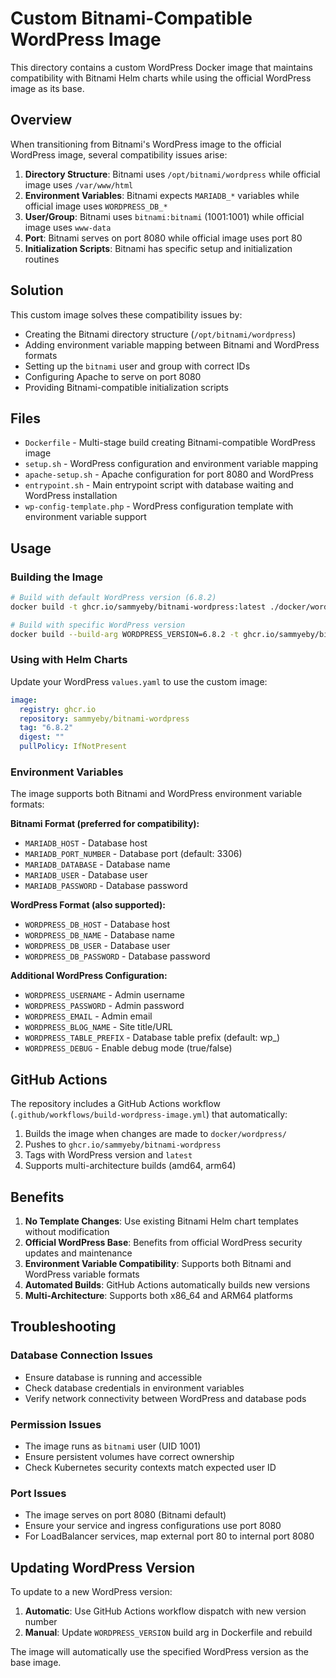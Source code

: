 # Custom Bitnami-Compatible WordPress Image

This directory contains a custom WordPress Docker image that maintains compatibility with Bitnami Helm charts while using the official WordPress image as its base.

## Overview

When transitioning from Bitnami's WordPress image to the official WordPress image, several compatibility issues arise:

1. **Directory Structure**: Bitnami uses `/opt/bitnami/wordpress` while official image uses `/var/www/html`
2. **Environment Variables**: Bitnami expects `MARIADB_*` variables while official image uses `WORDPRESS_DB_*`
3. **User/Group**: Bitnami uses `bitnami:bitnami` (1001:1001) while official image uses `www-data`
4. **Port**: Bitnami serves on port 8080 while official image uses port 80
5. **Initialization Scripts**: Bitnami has specific setup and initialization routines

## Solution

This custom image solves these compatibility issues by:

- Creating the Bitnami directory structure (`/opt/bitnami/wordpress`)
- Adding environment variable mapping between Bitnami and WordPress formats
- Setting up the `bitnami` user and group with correct IDs
- Configuring Apache to serve on port 8080
- Providing Bitnami-compatible initialization scripts

## Files

- `Dockerfile` - Multi-stage build creating Bitnami-compatible WordPress image
- `setup.sh` - WordPress configuration and environment variable mapping
- `apache-setup.sh` - Apache configuration for port 8080 and WordPress
- `entrypoint.sh` - Main entrypoint script with database waiting and WordPress installation
- `wp-config-template.php` - WordPress configuration template with environment variable support

## Usage

### Building the Image

```bash
# Build with default WordPress version (6.8.2)
docker build -t ghcr.io/sammyeby/bitnami-wordpress:latest ./docker/wordpress

# Build with specific WordPress version
docker build --build-arg WORDPRESS_VERSION=6.8.2 -t ghcr.io/sammyeby/bitnami-wordpress:6.8.2 ./docker/wordpress
```

### Using with Helm Charts

Update your WordPress `values.yaml` to use the custom image:

```yaml
image:
  registry: ghcr.io
  repository: sammyeby/bitnami-wordpress
  tag: "6.8.2"
  digest: ""
  pullPolicy: IfNotPresent
```

### Environment Variables

The image supports both Bitnami and WordPress environment variable formats:

**Bitnami Format (preferred for compatibility):**

- `MARIADB_HOST` - Database host
- `MARIADB_PORT_NUMBER` - Database port (default: 3306)
- `MARIADB_DATABASE` - Database name
- `MARIADB_USER` - Database user
- `MARIADB_PASSWORD` - Database password

**WordPress Format (also supported):**

- `WORDPRESS_DB_HOST` - Database host
- `WORDPRESS_DB_NAME` - Database name
- `WORDPRESS_DB_USER` - Database user
- `WORDPRESS_DB_PASSWORD` - Database password

**Additional WordPress Configuration:**

- `WORDPRESS_USERNAME` - Admin username
- `WORDPRESS_PASSWORD` - Admin password
- `WORDPRESS_EMAIL` - Admin email
- `WORDPRESS_BLOG_NAME` - Site title/URL
- `WORDPRESS_TABLE_PREFIX` - Database table prefix (default: wp\_)
- `WORDPRESS_DEBUG` - Enable debug mode (true/false)

## GitHub Actions

The repository includes a GitHub Actions workflow (`.github/workflows/build-wordpress-image.yml`) that automatically:

1. Builds the image when changes are made to `docker/wordpress/`
2. Pushes to `ghcr.io/sammyeby/bitnami-wordpress`
3. Tags with WordPress version and `latest`
4. Supports multi-architecture builds (amd64, arm64)

## Benefits

1. **No Template Changes**: Use existing Bitnami Helm chart templates without modification
2. **Official WordPress Base**: Benefits from official WordPress security updates and maintenance
3. **Environment Variable Compatibility**: Supports both Bitnami and WordPress variable formats
4. **Automated Builds**: GitHub Actions automatically builds new versions
5. **Multi-Architecture**: Supports both x86_64 and ARM64 platforms

## Troubleshooting

### Database Connection Issues

- Ensure database is running and accessible
- Check database credentials in environment variables
- Verify network connectivity between WordPress and database pods

### Permission Issues

- The image runs as `bitnami` user (UID 1001)
- Ensure persistent volumes have correct ownership
- Check Kubernetes security contexts match expected user ID

### Port Issues

- The image serves on port 8080 (Bitnami default)
- Ensure your service and ingress configurations use port 8080
- For LoadBalancer services, map external port 80 to internal port 8080

## Updating WordPress Version

To update to a new WordPress version:

1. **Automatic**: Use GitHub Actions workflow dispatch with new version number
2. **Manual**: Update `WORDPRESS_VERSION` build arg in Dockerfile and rebuild

The image will automatically use the specified WordPress version as the base image.
